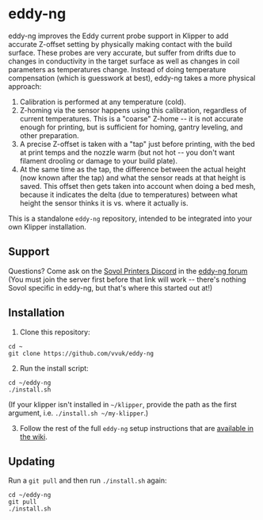 # eddy-ng

eddy-ng improves the Eddy current probe support in Klipper to add accurate Z-offset setting by physically making contact with the build surface. These probes are very accurate, but suffer from drifts due to changes in conductivity in the target surface as well as changes in coil parameters as temperatures change. Instead of doing temperature compensation (which is guesswork at best), eddy-ng takes a more physical approach:

1. Calibration is performed at any temperature (cold).
2. Z-homing via the sensor happens using this calibration, regardless of current temperatures. This is a "coarse" Z-home -- it is not accurate enough for printing, but is sufficient for homing, gantry leveling, and other preparation.
3. A precise Z-offset is taken with a "tap" just before printing, with the bed at print temps and the nozzle warm (but not hot -- you don't want filament drooling or damage to your build plate).
4. At the same time as the tap, the difference between the actual height (now known after the tap) and what the sensor reads at that height is saved. This offset then gets taken into account when doing a bed mesh, because it indicates the delta (due to temperatures) between what height the sensor thinks it is vs. where it actually is.

This is a standalone `eddy-ng` repository, intended to be integrated into your own Klipper installation.

## Support

Questions? Come ask on the [Sovol Printers Discord](https://discord.gg/djhnkDR2JN) in the [eddy-ng forum](https://discord.com/channels/788873913953157131/1336451592752464023) (You must join the server first before that link will work -- there's nothing Sovol specific in eddy-ng, but that's where this started out at!)

## Installation

1. Clone this repository:

```
cd ~
git clone https://github.com/vvuk/eddy-ng
```

2. Run the install script:

```
cd ~/eddy-ng
./install.sh
```

(If your klipper isn't installed in `~/klipper`, provide the path as the first argument, i.e. `./install.sh ~/my-klipper`.)

3. Follow the rest of the full `eddy-ng` setup instructions that are [available in the wiki](https://github.com/vvuk/eddy-ng/wiki).

## Updating

Run a `git pull` and then run `./install.sh` again:

```
cd ~/eddy-ng
git pull
./install.sh
```
